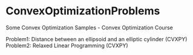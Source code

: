 # ConvexOptimizationProblems
Some Convex Optimization Samples  - Convex Optimization Course

Problem1: Distance between an ellipsoid and an elliptic cylinder (CVXPY)
Problem2: Relaxed Linear Programming (CVXPY)

